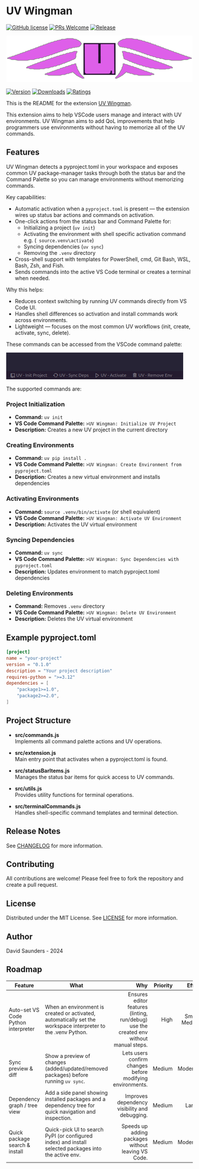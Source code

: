 # UV Wingman

[![GitHub license](https://img.shields.io/badge/license-MIT-purple.svg)](https://github.com/DJSaunders1997/UV-Wingman/blob/main/LICENSE)
[![PRs Welcome](https://img.shields.io/badge/PRs-welcome-purple.svg)]()
[![Release](https://github.com/DJSaunders1997/UV-Wingman/actions/workflows/release.yml/badge.svg)](https://github.com/DJSaunders1997/UV-Wingman/actions/workflows/release.yml)

![Banner](images/Logo-512x512.png)

[![Version](https://vsmarketplacebadges.dev/version-short/djsaunders1997.uv-wingman.png?style=for-the-badge&colorA=252525&colorB=8A2BE2)](https://marketplace.visualstudio.com/items?itemName=djsaunders1997.uv-wingman)
[![Downloads](https://vsmarketplacebadges.dev/downloads-short/djsaunders1997.uv-wingman.png?style=for-the-badge&colorA=252525&colorB=8A2BE2)](https://marketplace.visualstudio.com/items?itemName=djsaunders1997.uv-wingman)
[![Ratings](https://vsmarketplacebadges.dev/rating-short/djsaunders1997.uv-wingman.png?style=for-the-badge&colorA=252525&colorB=8A2BE2)](https://marketplace.visualstudio.com/items?itemName=djsaunders1997.uv-wingman)

This is the README for the extension [UV Wingman](https://marketplace.visualstudio.com/items?itemName=DJSaunders19997.uv-wingman).

This extension aims to help VSCode users manage and interact with UV environments.
UV Wingman aims to add QoL improvements that help programmers use environments without having to memorize all of the UV commands.

## Features

UV Wingman detects a pyproject.toml in your workspace and exposes common UV package-manager tasks through both the status bar and the Command Palette so you can manage environments without memorizing commands.

Key capabilities:
- Automatic activation when a `pyproject.toml` is present — the extension wires up status bar actions and commands on activation.
- One-click actions from the status bar and Command Palette for:
  - Initializing a project (`uv init`)
  - Activating the environment with shell specific activation command e.g. (` source.venv\activate`)
  - Syncing dependencies (`uv sync`)
  - Removing the `.venv` directory
- Cross-shell support with templates for PowerShell, cmd, Git Bash, WSL, Bash, Zsh, and Fish.
- Sends commands into the active VS Code terminal or creates a terminal when needed.

Why this helps:
- Reduces context switching by running UV commands directly from VS Code UI.
- Handles shell differences so activation and install commands work across environments.
- Lightweight — focuses on the most common UV workflows (init, create, activate, sync, delete).

These commands can be accessed from the VSCode command palette:

![VSCode Screenshot](images/VSCode-Screenshot.png)

The supported commands are:

### Project Initialization
- **Command:** `uv init`
- **VS Code Command Palette:** `>UV Wingman: Initialize UV Project`
- **Description:** Creates a new UV project in the current directory

### Creating Environments 
- **Command:** `uv pip install .`
- **VS Code Command Palette:** `>UV Wingman: Create Environment from pyproject.toml`
- **Description:** Creates a new virtual environment and installs dependencies

### Activating Environments
- **Command:** `source .venv/bin/activate` (or shell equivalent)
- **VS Code Command Palette:** `>UV Wingman: Activate UV Environment`
- **Description:** Activates the UV virtual environment

### Syncing Dependencies
- **Command:** `uv sync`
- **VS Code Command Palette:** `>UV Wingman: Sync Dependencies with pyproject.toml`
- **Description:** Updates environment to match pyproject.toml dependencies

### Deleting Environments
- **Command:** Removes `.venv` directory
- **VS Code Command Palette:** `>UV Wingman: Delete UV Environment`
- **Description:** Deletes the UV virtual environment

## Example pyproject.toml
```toml
[project]
name = "your-project"
version = "0.1.0"
description = "Your project description"
requires-python = ">=3.12"
dependencies = [
    "package1>=1.0",
    "package2>=2.0",
]
```

## Project Structure

- **src/commands.js**  
  Implements all command palette actions and UV operations.

- **src/extension.js**  
  Main entry point that activates when a pyproject.toml is found.

- **src/statusBarItems.js**  
  Manages the status bar items for quick access to UV commands.

- **src/utils.js**  
  Provides utility functions for terminal operations.

- **src/terminalCommands.js**  
  Handles shell-specific command templates and terminal detection.

## Release Notes

See [CHANGELOG](CHANGELOG.md) for more information.

## Contributing

All contributions are welcome! 
Please feel free to fork the repository and create a pull request.

## License

Distributed under the MIT License. See [LICENSE](LICENSE) for more information.

## Author

David Saunders - 2024

## Roadmap

| Feature | What | Why | Priority | Effort |
|---|---|---:|---:|---:|
| Auto-set VS Code Python interpreter | When an environment is created or activated, automatically set the workspace interpreter to the .venv Python. | Ensures editor features (linting, run/debug) use the created env without manual steps. | High | Small / Medium |
| Sync preview & diff | Show a preview of changes (added/updated/removed packages) before running `uv sync`. | Lets users confirm changes before modifying environments. | Medium | Moderate |
| Dependency graph / tree view | Add a side panel showing installed packages and a dependency tree for quick navigation and inspection. | Improves dependency visibility and debugging. | Medium | Larger |
| Quick package search & install | Quick-pick UI to search PyPI (or configured index) and install selected packages into the active env. | Speeds up adding packages without leaving VS Code. | Medium | Moderate |
